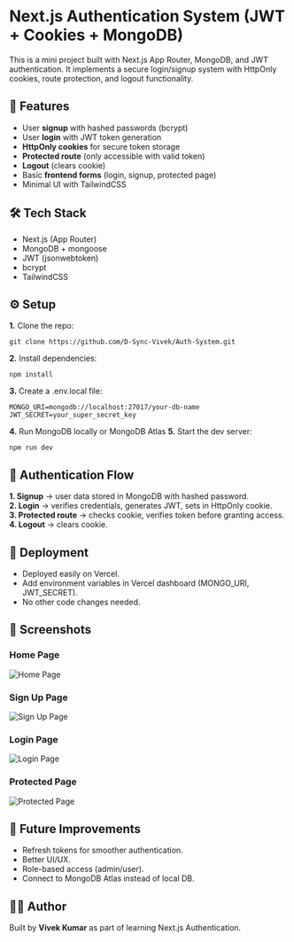 # Next.js Authentication System (JWT + Cookies + MongoDB)
This is a mini project built with Next.js App Router, MongoDB, and JWT authentication.
It implements a secure login/signup system with HttpOnly cookies, route protection, and logout functionality.

## 🚀 Features
- User **signup** with hashed passwords (bcrypt)
- User **login** with JWT token generation
- **HttpOnly cookies** for secure token storage
- **Protected route** (only accessible with valid token)
- **Logout** (clears cookie)
- Basic **frontend forms** (login, signup, protected page)
- Minimal UI with TailwindCSS


## 🛠️ Tech Stack
- Next.js (App Router)
- MongoDB + mongoose
- JWT (jsonwebtoken)
- bcrypt
- TailwindCSS

## ⚙️ Setup

**1.** Clone the repo:  
```
git clone https://github.com/D-Sync-Vivek/Auth-System.git
```
**2.** Install dependencies:
```
npm install
```
**3.** Create a .env.local file:
```
MONGO_URI=mongodb://localhost:27017/your-db-name
JWT_SECRET=your_super_secret_key
```
**4.** Run MongoDB locally or MongoDB Atlas
**5.** Start the dev server: 
```
npm run dev
```

## 🔑 Authentication Flow
**1. Signup** → user data stored in MongoDB with hashed password.  
**2. Login** → verifies credentials, generates JWT, sets in HttpOnly cookie.  
**3. Protected route** → checks cookie, verifies token before granting access.  
**4. Logout** → clears cookie.  

## 🚀 Deployment
- Deployed easily on Vercel.
- Add environment variables in Vercel dashboard (MONGO_URI, JWT_SECRET).
- No other code changes needed.

## 📸 Screenshots
### Home Page
![Home Page](public/home.png) 

### Sign Up Page
![Sign Up Page](public/signuppage.png)

### Login Page
![Login Page](public/loginpage.png)

### Protected Page
![Protected Page](public/protectedpage.png)


## 📌 Future Improvements
- Refresh tokens for smoother authentication.
- Better UI/UX.
- Role-based access (admin/user).
- Connect to MongoDB Atlas instead of local DB.

## 🧑‍💻 Author
Built by **Vivek Kumar** as part of learning Next.js Authentication.
